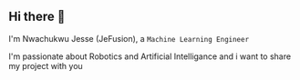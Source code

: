 ## Hi there 👋

I'm Nwachukwu Jesse (JeFusion), a `Machine Learning Engineer`

I'm passionate about Robotics and Artificial Intelligance and i want to share my project with you



<!--
**JesFusion/JesFusion** is a ✨ _special_ ✨ repository because its `README.md` (this file) appears on your GitHub profile.

Here are some ideas to get you started:

- 🔭 I’m currently working on ...
- 🌱 I’m currently learning ...
- 👯 I’m looking to collaborate on ...
- 🤔 I’m looking for help with ...
- 💬 Ask me about ...
- 📫 How to reach me: ...
- 😄 Pronouns: ...
- ⚡ Fun fact: ...
-->

